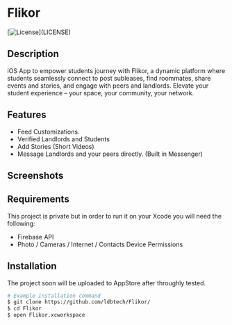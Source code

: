 # Flikor

[![License]([https://img.shields.io/badge/License-MIT-blue.svg](https://console.firebase.google.com/u/0/project/portfolio-deb66/database/portfolio-deb66-default-rtdb/data/~2FPosts~2F003))](LICENSE)

## Description

iOS App to empower students journey with Flikor, a dynamic platform where students seamlessly connect to post subleases, find roommates, share events and stories, and engage with peers and landlords. Elevate your student experience – your space, your community, your network.
## Features

- Feed Customizations. 
- Verified Landlords and Students 
- Add Stories (Short Videos)
- Message Landlords and your peers directly. (Built in Messenger)

## Screenshots


## Requirements

This project is private but in order to run it on your Xcode you will need the following: 
- Firebase API
- Photo / Cameras / Internet / Contacts Device Permissions 
## Installation
The project soon will be uploaded to AppStore after throughly tested. 

```bash
# Example installation command
$ git clone https://github.com/ldbtech/Flikor/
$ cd Flikor
$ open Flikor.xcworkspace
